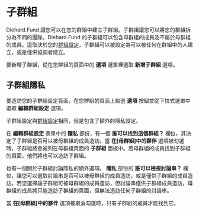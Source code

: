 # 子群組

Diehard.Fund 讓您可以在您的群組中建立子群組。子群組讓您可以將您的群組拆分為不同的團隊。Diehard.Fund 的子群組可以包含母群組的成員及不屬於母群組的成員。這取決於您的[群組設定](group_settings.html)，子群組可以被設定為可以被任何在群組中的人建立，或是僅供協調者建立。

要新增子群組，從在您群組的頁面中的 **選項** 選單裡選取 **新增子群組** 選項。

## 子群組隱私

要造訪您的子群組設定頁面，在您群組的頁面上點選 **選項** 按鈕並從下拉式選單中選取 **編輯群組設定** 選項。

子群組設定與[群組設定](group_settings.html)相同，但是包含了額外的隱私設定。

在 **編輯群組設定** 表單中的 **隱私** 部份，有一個 **誰可以找到這個群組？** 欄位，其決定了子群組是否可以被母群組的成員造訪。當 **在[母群組]中的夥伴** 選項被勾選時，子群組將會被列在母群組頁面的 **子群組** 面板中。若母群組的成員找到子群組的頁面，他們將也可以造訪子群組。

也有一個關於子群組討論隱私的額外選項。 **隱私** 部份的 **誰可以檢視討論串？** 欄位，讓您可以選取討論串是否可以被母群組的成員造訪，或是僅供子群組的成員造訪。若您選擇讓子群組可被母群組的成員造訪，但討論串僅供子群組成員造訪，母群組的成員將只能造訪子群組的頁面，但無法造訪任何子群組的討論串。

當 **在[母群組]中的夥伴** 選項被取消勾選時，只有子群組的成員才能找到它。
